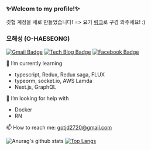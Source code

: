 ### ✨Welcom to my profile!✨

깃헙 계정을 새로 만들었습니다! => 요기 [링크](https://github.com/ohaeseong)로 구경 와주세요! :)

### 오해성 (O-HAESEONG)

[![Gmail Badge](https://img.shields.io/badge/Gmail-d14836?style=flat-square&logo=Gmail&logoColor=white&link=mailto:gotjd2720@gmail.com)](mailto:gotjd2720@gmail.com)
[![Tech Blog Badge](http://img.shields.io/badge/-Tech%20blog-black?style=flat-square&logo=github&link=https://velog.io/@alskt0419/)](https://velog.io/@alskt0419/)
[![Facebook Badge](https://img.shields.io/badge/facebook-1877f2?style=flat-square&logo=facebook&logoColor=white&link=https://www.facebook.com/profile.php?id=100009118698253&ref=bookmarks)](https://www.facebook.com/profile.php?id=100009118698253&ref=bookmarks)


<!--
**ohasesung1/ohasesung1** is a ✨ _special_ ✨ repository because its `README.md` (this file) appears on your GitHub profile.

Here are some ideas to get you started:

- 🔭 I’m currently working on ...
- 👯 I’m looking to collaborate on ...
- 🤔 I’m looking for help with ...
- 💬 Ask me about ...
- 📫 How to reach me: ...
- 😄 Pronouns: ...
- ⚡ Fun fact: ...
-->

🌱 I’m currently learning 
- typescript, Redux, Redux saga, FLUX
- typeorm, socket.io, AWS Lamda
- Next.js, GraphQL

👋 I’m looking for help with
- Docker
- RN

📫 How to reach me: gotjd2720@gmail.com


![Anurag's github stats](https://github-readme-stats.vercel.app/api?username=ohasesung1&show_icons=true)
[![Top Langs](https://github-readme-stats.vercel.app/api/top-langs/?username=ohasesung1&layout=compact)](https://github.com/ohasesung1)
